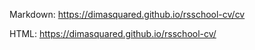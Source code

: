 Markdown: https://dimasquared.github.io/rsschool-cv/cv

HTML: https://dimasquared.github.io/rsschool-cv/
